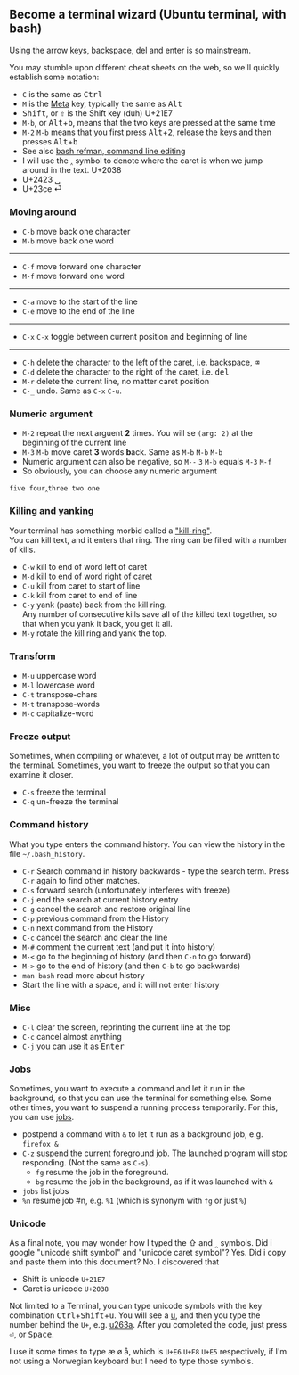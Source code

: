 ## Become a terminal wizard (Ubuntu terminal, with bash)

Using the arrow keys, backspace, del and enter is so mainstream.

You may stumble upon different cheat sheets on the web, so we'll quickly establish some notation:
- `C` is the same as <kbd>Ctrl</kbd>
- `M` is the [Meta] key, typically the same as <kbd>Alt</kbd>
- <kbd>Shift</kbd>, or <kbd>⇧</kbd> is the Shift key (duh) U+21E7
- `M-b`, or <kbd>Alt</kbd>+<kbd>b</kbd>, means that the two keys are pressed at the same time
- `M-2` `M-b` means that you first press <kbd>Alt</kbd>+<kbd>2</kbd>, release the keys and then presses <kbd>Alt</kbd>+<kbd>b</kbd>
- See also [bash refman, command line editing]
- I will use the `‸` symbol to denote where the caret is when we jump around in the text. U+2038
- U+2423 ␣
- U+23ce ⏎

[Meta]: https://askubuntu.com/questions/19558/what-are-the-meta-super-and-hyper-keys/19565#19565
[bash refman, command line editing]: https://www.gnu.org/software/bash/manual/html_node/Command-Line-Editing.html

### Moving around

- `C-b` move back one character
- `M-b` move back one word
---
- `C-f` move forward one character
- `M-f` move forward one word
---
- `C-a` move to the start of the line
- `C-e` move to the end of the line
---
- `C-x` `C-x` toggle between current position and beginning of line
---

- `C-h` delete the character to the left of the caret, i.e. backspace, <kbd>⌫</kbd>
- `C-d` delete the character to the right of the caret, i.e. <kbd>del</kbd>
- `M-r` delete the current line, no matter caret position
- `C-_` undo. Same as `C-x` `C-u`.

### Numeric argument

- `M-2` repeat the next arguent **2** times. You will se `(arg: 2)` at the beginning of the current line
- `M-3` `M-b` move caret **3** words **b**ack. Same as `M-b` `M-b` `M-b`
- Numeric argument can also be negative, so `M--` `3` `M-b` equals `M-3` `M-f`
- So obviously, you can choose any numeric argument

```
five four‸three two one
```

### Killing and yanking
Your terminal has something morbid called a ["kill-ring"](https://www.gnu.org/software/bash/manual/html_node/Readline-Killing-Commands.html).   
You can kill text, and it enters that ring. The ring can be filled with a number of kills.

- `C-w` kill to end of word left of caret
- `M-d` kill to end of word right of caret
- `C-u` kill from caret to start of line
- `C-k` kill from caret to end of line
- `C-y` yank (paste) back from the kill ring.   
Any number of consecutive kills save all of the killed text together, so that when you yank it back, you get it all.
- `M-y` rotate the kill ring and yank the top.

### Transform
- `M-u` uppercase word
- `M-l` lowercase word
- `C-t` transpose-chars
- `M-t` transpose-words
- `M-c` capitalize-word

### Freeze output
Sometimes, when compiling or whatever, a lot of output may be written to the terminal. Sometimes, you want to freeze the output so that you can examine it closer.
- `C-s` freeze the terminal
- `C-q` un-freeze the terminal

### Command history
What you type enters the command history. You can view the history in the file `~/.bash_history`.

- `C-r` Search command in history backwards - type the search term. Press `C-r` again to find other matches.
- `C-s` forward search (unfortunately interferes with freeze)
- `C-j` end the search at current history entry  
- `C-g` cancel the search and restore original line
- `C-p` previous command from the History
- `C-n` next command from the History
- `C-c` cancel the search and clear the line
- `M-#` comment the current text (and put it into history)
- `M-<` go to the beginning of history (and then `C-n` to go forward)
- `M->` go to the end of history (and then `C-b` to go backwards)
- `man bash` read more about history
- Start the line with a space, and it will not enter history



### Misc

- `C-l` clear the screen, reprinting the current line at the top
- `C-c` cancel almost anything
- `C-j` you can use it as <kbd>Enter</kbd>



### Jobs
Sometimes, you want to execute a command and let it run in the background, so that you can use the terminal for something else.
Some other times, you want to suspend a running process temporarily. For this, you can use [jobs](https://www.gnu.org/software/bash/manual/html_node/Job-Control.html).

- postpend a command with `&` to let it run as a background job, e.g. `firefox &`
- `C-z` suspend the current foreground job. The launched program will stop responding. (Not the same as `C-s`).
  - `fg` resume the job in the foreground.
  - `bg` resume the job in the background, as if it was launched with `&`
- `jobs` list jobs
- `%n` resume job #n, e.g. `%1` (which is synonym with `fg` or just `%`)

### Unicode

As a final note, you may wonder how I typed the ⇧ and ‸ symbols. Did i google "unicode shift symbol" and "unicode caret symbol"? Yes. Did i copy and paste them into this document? No. I discovered that
- Shift is unicode `U+21E7`
- Caret is unicode `U+2038`

Not limited to a Terminal, you can type unicode symbols with the key combination <kbd>Ctrl</kbd>+<kbd>Shift</kbd>+<kbd>u</kbd>. You will see a <ins>u</ins>, and then you type the number behind the `U+`, e.g. <ins>u263a</ins>. After you completed the code, just press <kbd>⏎</kbd>, or <kbd>Space</kbd>.

I use it some times to type æ ø å, which is `U+E6` `U+F8` `U+E5` respectively, if I'm not using a Norwegian keyboard but I need to type those symbols. 
